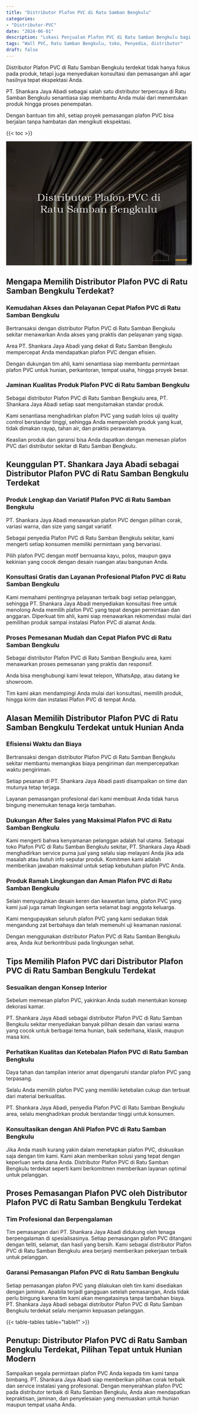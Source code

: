 ```yaml
---
title: "Distributor Plafon PVC di Ratu Samban Bengkulu"
categories: 
- "Distributor-PVC"
date: "2024-06-01"
description: "Lokasi Penjualan Plafon PVC di Ratu Samban Bengkulu bagi rumah, perkantoran, serta toko. Material terbaik, beragam motif, pilihan warna modern, dengan layanan instalasi ditangani oleh tim profesional dan kepastian resmi!|Layanan penjualan Plafon PVC di Ratu Samban Bengkulu untuk keperluan rumah, office, atau gerai, beserta panel unggulan dan pemasangan oleh tenaga ahli profesional serta garansi resmi.|Alternatif Plafon PVC di Ratu Samban Bengkulu yang terbukti untuk rumah, kantor, serta gerai, dengan produk terbaik dan pemasangan oleh tenaga ahli ahli dan kepastian resmi.|Distribusi Plafon PVC di Ratu Samban Bengkulu untuk rumah, kantor, serta ritel, dengan panel berkualitas dan instalasi dikerjakan oleh teknisi ahli, lengkap dengan jaminan resmi.}"
tags: "Wall PVC, Ratu Samban Bengkulu, toko, Penyedia, distributor"
draft: false
---
```


Distributor Plafon PVC di Ratu Samban Bengkulu terdekat tidak hanya fokus pada produk, tetapi juga menyediakan konsultasi dan pemasangan ahli agar hasilnya tepat ekspektasi Anda.

PT. Shankara Jaya Abadi sebagai salah satu distributor terpercaya di Ratu Samban Bengkulu senantiasa siap membantu Anda mulai dari menentukan produk hingga proses penempatan.

Dengan bantuan tim ahli, setiap proyek pemasangan plafon PVC bisa berjalan tanpa hambatan dan mengikuti ekspektasi.

{{< toc >}}

![Distributor Plafon PVC di Ratu Samban Bengkulu](/images/Distributor-PVC/Distributor-Plafon-PVC-di-Ratu-Samban-Bengkulu.png)


## Mengapa Memilih Distributor Plafon PVC di Ratu Samban Bengkulu Terdekat?

### Kemudahan Akses dan Pelayanan Cepat Plafon PVC di Ratu Samban Bengkulu

Bertransaksi dengan distributor Plafon PVC di Ratu Samban Bengkulu sekitar menawarkan Anda akses yang praktis dan pelayanan yang sigap.

Area PT. Shankara Jaya Abadi yang dekat di Ratu Samban Bengkulu mempercepat Anda mendapatkan plafon PVC dengan efisien.

Dengan dukungan tim ahli, kami senantiasa siap membantu permintaan plafon PVC untuk hunian, perkantoran, tempat usaha, hingga proyek besar.

### Jaminan Kualitas Produk Plafon PVC di Ratu Samban Bengkulu

Sebagai distributor Plafon PVC di Ratu Samban Bengkulu area, PT. Shankara Jaya Abadi setiap saat mengutamakan standar produk.

Kami senantiasa menghadirkan plafon PVC yang sudah lolos uji quality control berstandar tinggi, sehingga Anda memperoleh produk yang kuat, tidak dimakan rayap, tahan air, dan praktis perawatannya.

Keaslian produk dan garansi bisa Anda dapatkan dengan memesan plafon PVC dari distributor sekitar di Ratu Samban Bengkulu.

## Keunggulan PT. Shankara Jaya Abadi sebagai Distributor Plafon PVC di Ratu Samban Bengkulu Terdekat

### Produk Lengkap dan Variatif Plafon PVC di Ratu Samban Bengkulu

PT. Shankara Jaya Abadi menawarkan plafon PVC dengan pilihan corak, variasi warna, dan size yang sangat variatif.

Sebagai penyedia Plafon PVC di Ratu Samban Bengkulu sekitar, kami mengerti setiap konsumen memiliki permintaan yang bervariasi.

Pilih plafon PVC dengan motif bernuansa kayu, polos, maupun gaya kekinian yang cocok dengan desain ruangan atau bangunan Anda.

### Konsultasi Gratis dan Layanan Profesional Plafon PVC di Ratu Samban Bengkulu

Kami memahami pentingnya pelayanan terbaik bagi setiap pelanggan, sehingga PT. Shankara Jaya Abadi menyediakan konsultasi free untuk menolong Anda memilih plafon PVC yang tepat dengan permintaan dan anggaran. Diperkuat tim ahli, kami siap menawarkan rekomendasi mulai dari pemilihan produk sampai instalasi Plafon PVC di alamat Anda.

### Proses Pemesanan Mudah dan Cepat Plafon PVC di Ratu Samban Bengkulu

Sebagai distributor Plafon PVC di Ratu Samban Bengkulu area, kami menawarkan proses pemesanan yang praktis dan responsif.

Anda bisa menghubungi kami lewat telepon, WhatsApp, atau datang ke showroom.

Tim kami akan mendampingi Anda mulai dari konsultasi, memilih produk, hingga kirim dan instalasi Plafon PVC di tempat Anda.

## Alasan Memilih Distributor Plafon PVC di Ratu Samban Bengkulu Terdekat untuk Hunian Anda

### Efisiensi Waktu dan Biaya

Bertransaksi dengan distributor Plafon PVC di Ratu Samban Bengkulu sekitar membantu memangkas biaya pengiriman dan mempercepatkan waktu pengiriman.

Setiap pesanan di PT. Shankara Jaya Abadi pasti disampaikan on time dan mutunya tetap terjaga.

Layanan pemasangan profesional dari kami membuat Anda tidak harus bingung menemukan tenaga kerja tambahan.

### Dukungan After Sales yang Maksimal Plafon PVC di Ratu Samban Bengkulu

Kami mengerti bahwa kenyamanan pelanggan adalah hal utama. Sebagai toko Plafon PVC di Ratu Samban Bengkulu sekitar, PT. Shankara Jaya Abadi menghadirkan service purna jual yang selalu siap melayani Anda jika ada masalah atau butuh info seputar produk. Komitmen kami adalah memberikan jawaban maksimal untuk setiap kebutuhan plafon PVC Anda.

### Produk Ramah Lingkungan dan Aman Plafon PVC di Ratu Samban Bengkulu

Selain menyuguhkan desain keren dan keawetan lama, plafon PVC yang kami jual juga ramah lingkungan serta selamat bagi anggota keluarga.

Kami mengupayakan seluruh plafon PVC yang kami sediakan tidak mengandung zat berbahaya dan telah memenuhi uji keamanan nasional.

Dengan menggunakan distributor Plafon PVC di Ratu Samban Bengkulu area, Anda ikut berkontribusi pada lingkungan sehat.

## Tips Memilih Plafon PVC dari Distributor Plafon PVC di Ratu Samban Bengkulu Terdekat

### Sesuaikan dengan Konsep Interior

Sebelum memesan plafon PVC, yakinkan Anda sudah menentukan konsep dekorasi kamar.

PT. Shankara Jaya Abadi sebagai distributor Plafon PVC di Ratu Samban Bengkulu sekitar menyediakan banyak pilihan desain dan variasi warna yang cocok untuk berbagai tema hunian, baik sederhana, klasik, maupun masa kini.

### Perhatikan Kualitas dan Ketebalan Plafon PVC di Ratu Samban Bengkulu

Daya tahan dan tampilan interior amat dipengaruhi standar plafon PVC yang terpasang.

Selalu Anda memilih plafon PVC yang memiliki ketebalan cukup dan terbuat dari material berkualitas.

PT. Shankara Jaya Abadi, penyedia Plafon PVC di Ratu Samban Bengkulu area, selalu menghadirkan produk berstandar tinggi untuk konsumen.

### Konsultasikan dengan Ahli Plafon PVC di Ratu Samban Bengkulu

Jika Anda masih kurang yakin dalam menetapkan plafon PVC, diskusikan saja dengan tim kami. Kami akan memberikan solusi yang tepat dengan keperluan serta dana Anda. Distributor Plafon PVC di Ratu Samban Bengkulu terdekat seperti kami berkomitmen memberikan layanan optimal untuk pelanggan.

## Proses Pemasangan Plafon PVC oleh Distributor Plafon PVC di Ratu Samban Bengkulu Terdekat

### Tim Profesional dan Berpengalaman

Tim pemasangan dari PT. Shankara Jaya Abadi didukung oleh tenaga berpengalaman di spesialisasinya. Setiap pemasangan plafon PVC ditangani dengan teliti, selamat, dan hasil yang bersih. Kami sebagai distributor Plafon PVC di Ratu Samban Bengkulu area berjanji memberikan pekerjaan terbaik untuk pelanggan.

### Garansi Pemasangan Plafon PVC di Ratu Samban Bengkulu

Setiap pemasangan plafon PVC yang dilakukan oleh tim kami disediakan dengan jaminan. Apabila terjadi gangguan setelah pemasangan, Anda tidak perlu bingung karena tim kami akan mengatasinya tanpa tambahan biaya. PT. Shankara Jaya Abadi sebagai distributor Plafon PVC di Ratu Samban Bengkulu terdekat selalu menjamin kepuasan pelanggan.

{{< table-tables table="table1" >}}

## Penutup: Distributor Plafon PVC di Ratu Samban Bengkulu Terdekat, Pilihan Tepat untuk Hunian Modern

Sampaikan segala permintaan plafon PVC Anda kepada tim kami tanpa bimbang. PT. Shankara Jaya Abadi siap memberikan pilihan corak terbaik dan service instalasi yang profesional. Dengan menyerahkan plafon PVC pada distributor terbaik di Ratu Samban Bengkulu, Anda akan mendapatkan kepraktisan, jaminan, dan penyelesaian yang memuaskan untuk hunian maupun tempat usaha Anda.